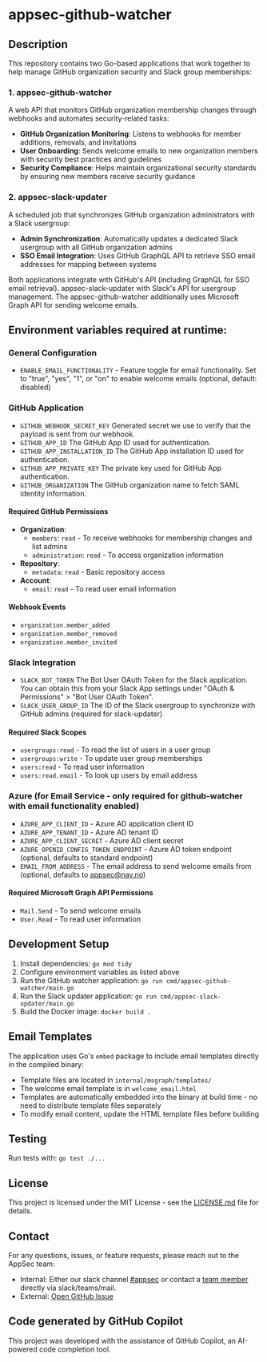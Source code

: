 # appsec-github-watcher

## Description

This repository contains two Go-based applications that work together to help manage GitHub organization security and Slack group memberships:

### 1. appsec-github-watcher

A web API that monitors GitHub organization membership changes through webhooks and automates security-related tasks:

- **GitHub Organization Monitoring**: Listens to webhooks for member additions, removals, and invitations
- **User Onboarding**: Sends welcome emails to new organization members with security best practices and guidelines
- **Security Compliance**: Helps maintain organizational security standards by ensuring new members receive security guidance

### 2. appsec-slack-updater

A scheduled job that synchronizes GitHub organization administrators with a Slack usergroup:

- **Admin Synchronization**: Automatically updates a dedicated Slack usergroup with all GitHub organization admins
- **SSO Email Integration**: Uses GitHub GraphQL API to retrieve SSO email addresses for mapping between systems

Both applications integrate with GitHub's API (including GraphQL for SSO email retrieval). appsec-slack-updater with Slack's API for usergroup management. The appsec-github-watcher additionally uses Microsoft Graph API for sending welcome emails.

## Environment variables required at runtime:

### General Configuration
- `ENABLE_EMAIL_FUNCTIONALITY` - Feature toggle for email functionality. Set to "true", "yes", "1", or "on" to enable welcome emails (optional, default: disabled)

### GitHub Application
- `GITHUB_WEBHOOK_SECRET_KEY` Generated secret we use to verify that the payload is sent from our webhook.
- `GITHUB_APP_ID` The GitHub App ID used for authentication.
- `GITHUB_APP_INSTALLATION_ID` The GitHub App installation ID used for authentication.
- `GITHUB_APP_PRIVATE_KEY` The private key used for GitHub App authentication.
- `GITHUB_ORGANIZATION` The GitHub organization name to fetch SAML identity information.

#### Required GitHub Permissions
- **Organization**:
  - `members`: `read` - To receive webhooks for membership changes and list admins
  - `administration`: `read` - To access organization information
- **Repository**:
  - `metadata`: `read` - Basic repository access
- **Account**:
  - `email`: `read` - To read user email information

#### Webhook Events
- `organization.member_added`
- `organization.member_removed`
- `organization.member_invited`

### Slack Integration
- `SLACK_BOT_TOKEN` The Bot User OAuth Token for the Slack application. You can obtain this from your Slack App settings under "OAuth & Permissions" > "Bot User OAuth Token".
- `SLACK_USER_GROUP_ID` The ID of the Slack usergroup to synchronize with GitHub admins (required for slack-updater)

#### Required Slack Scopes
- `usergroups:read` - To read the list of users in a user group
- `usergroups:write` - To update user group memberships
- `users:read` - To read user information
- `users:read.email` - To look up users by email address

### Azure (for Email Service - only required for github-watcher with email functionality enabled)
- `AZURE_APP_CLIENT_ID` - Azure AD application client ID
- `AZURE_APP_TENANT_ID` - Azure AD tenant ID
- `AZURE_APP_CLIENT_SECRET` - Azure AD client secret
- `AZURE_OPENID_CONFIG_TOKEN_ENDPOINT` - Azure AD token endpoint (optional, defaults to standard endpoint)
- `EMAIL_FROM_ADDRESS` - The email address to send welcome emails from (optional, defaults to appsec@nav.no)

#### Required Microsoft Graph API Permissions
- `Mail.Send` - To send welcome emails
- `User.Read` - To read user information

## Development Setup

1. Install dependencies: `go mod tidy`
2. Configure environment variables as listed above
3. Run the GitHub watcher application: `go run cmd/appsec-github-watcher/main.go`
4. Run the Slack updater application: `go run cmd/appsec-slack-updater/main.go`
5. Build the Docker image: `docker build .`

## Email Templates

The application uses Go's `embed` package to include email templates directly in the compiled binary:

- Template files are located in `internal/msgraph/templates/`
- The welcome email template is in `welcome_email.html`
- Templates are automatically embedded into the binary at build time - no need to distribute template files separately
- To modify email content, update the HTML template files before building

## Testing

Run tests with: `go test ./...`

## License

This project is licensed under the MIT License - see the [LICENSE.md](LICENSE.md) file for details.

## Contact

For any questions, issues, or feature requests, please reach out to the AppSec team:
- Internal: Either our slack channel [#appsec](https://nav-it.slack.com/archives/C06P91VN27M) or contact a [team member](https://teamkatalogen.nav.no/team/02ed767d-ce01-49b5-9350-ee4c984fd78f) directly via slack/teams/mail.
- External: [Open GitHub Issue](https://github.com/navikt/appsec-github-watcher/issues/new/choose)

## Code generated by GitHub Copilot

This project was developed with the assistance of GitHub Copilot, an AI-powered code completion tool.